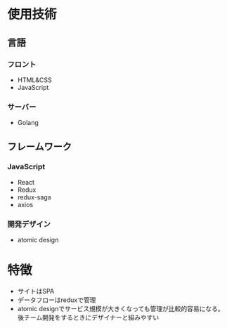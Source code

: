 # 使用技術
## 言語
### フロント
- HTML&CSS
- JavaScript
### サーバー
- Golang
## フレームワーク
### JavaScript
- React
- Redux
- redux-saga
- axios
### 開発デザイン
- atomic design

# 特徴
- サイトはSPA
- データフローはreduxで管理
- atomic designでサービス規模が大きくなっても管理が比較的容易になる。後チーム開発をするときにデザイナーと組みやすい